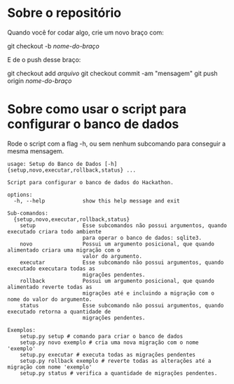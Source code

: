 # Sobre o repositório

Quando você for codar algo, crie um novo braço com:

git checkout -b _nome-do-braço_

E de o push desse braço:

git checkout add _arquivo_
git checkout commit -am "mensagem"
git push origin _nome-do-braço_

# Sobre como usar o script para configurar o banco de dados

Rode o script com a flag -h, ou sem nenhum subcomando para conseguir a mesma mensagem.

```
usage: Setup do Banco de Dados [-h] {setup,novo,executar,rollback,status} ...

Script para configurar o banco de dados do Hackathon.

options:
  -h, --help            show this help message and exit

Sub-comandos:
  {setup,novo,executar,rollback,status}
    setup               Esse subcomandos não possui argumentos, quando executado criara todo ambiente
                        para operar o banco de dados: sqlite3.
    novo                Possui um argumento posicional, que quando alimentado criara uma migração com o
                        valor do argumento.
    executar            Esse subcomando não possui argumentos, quando executado executara todas as
                        migrações pendentes.
    rollback            Possui um argumento posicional, que quando alimentado reverte todas as
                        migrações até e incluindo a migração com o nome do valor do argumento.
    status              Esse subcomando não possui argumentos, quando executado retorna a quantidade de
                        migrações pendentes.

Exemplos:
    setup.py setup # comando para criar o banco de dados
    setup.py novo exemplo # cria uma nova migração com o nome 'exemplo'
    setup.py executar # executa todas as migrações pendentes
    setup.py rollback exemplo # reverte todas as alterações até a migração com nome 'exemplo'
    setup.py status # verifica a quantidade de migrações pendentes.
```
